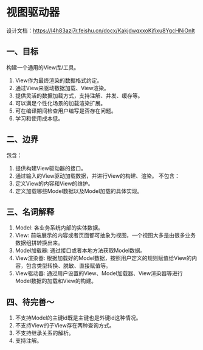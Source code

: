 # 视图驱动器

设计文档：https://l4h83azj7r.feishu.cn/docx/KakjdwqxxoKjfixu8YgcHNiOnIt

## 一、目标
构建一个通用的View库/工具。
  1. View作为最终渲染的数据格式约定。
  2. 通过View来驱动数据加载、View渲染。
  3. 提供灵活的数据加载方式，支持注解、并发、缓存等。
  4. 可以满足个性化场景的加载渲染扩展。
  5. 可在编译期间检查用户编写是否存在问题。       
  6. 学习和使用成本低。
  
## 二、边界
包含：
  1. 提供构建View驱动器的接口。
  2. 通过输入的View驱动加载数据，并进行View的构建、渲染。
不包含：
  1. 定义View的内容和View的维护。
  2. 定义加载哪些Model数据以及Model加载的具体实现。

## 三、名词解释
  1. Model: 各业务系统内部的实体数据。
  2. View: 前端展示的内容或者页面都可抽象为视图，一个视图大多是由很多业务数据组拼转换出来。
  3. Model加载器: 通过接口或者本地方法获取Model数据。
  4. View渲染器: 根据加载好的Model数据，按照用户定义的规则赋值给View的内容，包含类型转换、脱敏、直接赋值等。
  5. View驱动器: 通过用户设置的View、Model加载器、View渲染器等进行Model数据的加载和View的构建。
  
## 四、待完善～
  1. 不支持Model的主键id既是主键也是外键id这种情况。
  2. 不支持View的子View存在两种查询方式。
  3. 不支持继承关系的解析。
  4. 支持注解。
  
  
